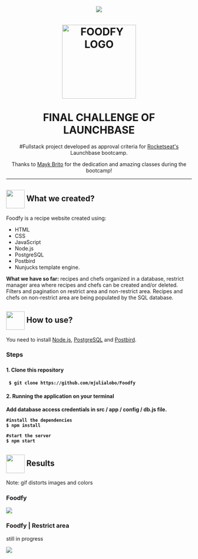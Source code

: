 
<h1 align="center">
<img src="https://github.com/mjulialobo/Foodfy/blob/master/public/assets/logo.png"/>
  <br>
  <br>
  <img src="https://github.com/luskafaria/foodfy/blob/master/public/assets/chef.png" alt="FOODFY LOGO" width="200">

<br>  
<br>
FINAL CHALLENGE OF LAUNCHBASE
</h1>

<p align="center">#Fullstack project developed as approval criteria for <a href="https://rocketseat.com.br/">Rocketseat's </a> Launchbase bootcamp. </p>
<p align="center">Thanks to  <a href='https://github.com/maykbrito/'>Mayk Brito</a> for the dedication and amazing classes during the bootcamp!</p>

<hr />

<h2> <img src= "https://img.icons8.com/plasticine/2x/rocket.png" width="50px" height="50px" align="center"/> What we created? </h2>

<p> Foodfy is a recipe website created using:
 <ul>
  <li>HTML</li>
  <li> CSS</li>
  <li>JavaScript</li>
  <li>Node.js</li>
   <li>PostgreSQL</li>
   <li>Postbird</li>
  <li>Nunjucks template engine. </li> </ul></p>

<p> <strong> What we have so far:</strong> recipes and chefs organized in a database, restrict manager area where recipes and chefs can be created and/or deleted. Filters and pagination on restrict area and non-restrict area. Recipes and chefs on non-restrict area are being populated by the SQL database. </p>
<h2> <img src="https://i.dlpng.com/static/png/6577858_preview.png" width="50px" align="center"/> How to use? </h2>
<p> You need to install <a href="https://nodejs.org/en/">Node.js</a>, <a href="https://www.postgresql.org/">PostgreSQL</a> and <a href="https://www.electronjs.org/apps/postbird">Postbird</a>. </p>
   
<h3> Steps <h3>
<h4> 1. Clone this repository <h4>

```
 $ git clone https://github.com/mjulialobo/Foodfy
```

<h4> 2. Running the application on your terminal <h4>

<p> Add database access credentials in src / app / config / db.js file. </p>

```
#install the dependencies
$ npm install

#start the server
$ npm start

```
<h2><img src="https://static.thenounproject.com/png/25759-200.png"width="50px" height="50px" align="center"/> Results</h2>
<p>Note: gif distorts images and colors</p>
<h3> Foodfy </h3>
<img src="https://user-images.githubusercontent.com/65983895/87258950-124a3d00-c47e-11ea-92b2-d0f4955418b4.gif"/>
<h3> Foodfy | Restrict area </h3>
<p> still in progress </p>
<img src="https://user-images.githubusercontent.com/65983895/87258952-18d8b480-c47e-11ea-85aa-eb164514b446.gif"/>
  


